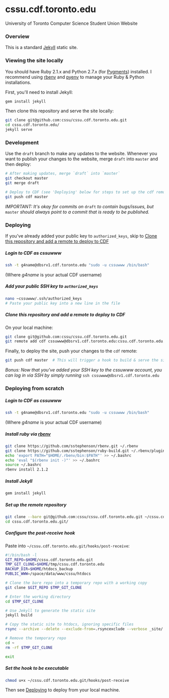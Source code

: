 cssu.cdf.toronto.edu
====================

University of Toronto Computer Science Student Union Website

### Overview

This is a standard [Jekyll][jekyll] static site.

### Viewing the site locally

You should have Ruby 2.1.x and Python 2.7.x (for [Pygments][pygments]) installed. I recommend using [rbenv][] and [pyenv][] to manage your Ruby & Python installations.

First, you'll need to install Jekyll:

```bash
gem install jekyll
```

Then clone this repository and serve the site locally:

```bash
git clone git@github.com:cssu/cssu.cdf.toronto.edu.git
cd cssu.cdf.toronto.edu/
jekyll serve
```

### Development

Use the `draft` branch to make any updates to the website. Whenever you want to publish your changes to the website, merge `draft` into `master` and then deploy:

```bash
# After making updates, merge `draft` into `master`
git checkout master
git merge draft

# Deploy to CDF (see 'Deploying' below for steps to set up the cdf remote)
git push cdf master
```

_IMPORTANT: It's okay for commits on_ `draft` _to contain bugs/issues, but_ `master` _should always point to a commit that is ready to be published._

### Deploying

If you've already added your public key to `authorized_keys`, skip to [Clone this repository and add a remote to deploy to CDF](#clone-this-repository-and-add-a-remote-to-deploy-to-cdf)

##### Login to CDF as _cssuwww_

```bash
ssh -t g4name@dbsrv1.cdf.toronto.edu "sudo -u cssuwww /bin/bash"
```

(Where _g4name_ is your actual CDF username)

##### Add your public SSH key to `authorized_keys`

```bash
nano ~cssuwww/.ssh/authorized_keys
# Paste your public key into a new line in the file
```

##### Clone this repository and add a remote to deploy to CDF

On your local machine:

```bash
git clone git@github.com:cssu/cssu.cdf.toronto.edu.git
git remote add cdf cssuwww@dbsrv1.cdf.toronto.edu:cssu.cdf.toronto.edu.git
```

Finally, to deploy the site, push your changes to the `cdf` remote:

```bash
git push cdf master  # This will trigger a hook to build & serve the site on CDF
```

_Bonus: Now that you've added your SSH key to the cssuwww account, you can log in via SSH by simply running_ `ssh cssuwww@dbsrv1.cdf.toronto.edu`

### Deploying from scratch

##### Login to CDF as _cssuwww_

```bash
ssh -t g4name@dbsrv1.cdf.toronto.edu "sudo -u cssuwww /bin/bash"
```

(Where _g4name_ is your actual CDF username)

##### Install ruby via [rbenv](https://github.com/sstephenson/rbenv)

```bash
git clone https://github.com/sstephenson/rbenv.git ~/.rbenv
git clone https://github.com/sstephenson/ruby-build.git ~/.rbenv/plugins/ruby-build
echo 'export PATH="$HOME/.rbenv/bin:$PATH"' >> ~/.bashrc
echo 'eval "$(rbenv init -)"' >> ~/.bashrc
source ~/.bashrc
rbenv install 2.1.2
```

##### Install Jekyll

```bash
gem install jekyll
```

##### Set up the remote repository

```bash
git clone --bare git@github.com:cssu/cssu.cdf.toronto.edu.git ~/cssu.cdf.toronto.edu.git
cd cssu.cdf.toronto.edu.git/
```

##### Configure the _post-receive_ hook

Paste into `~/cssu.cdf.toronto.edu.git/hooks/post-receive`:

```bash
#!/bin/bash -l
GIT_REPO=$HOME/cssu.cdf.toronto.edu.git
TMP_GIT_CLONE=$HOME/tmp/cssu.cdf.toronto.edu
BACKUP_DIR=$HOME/htdocs_backup
PUBLIC_WWW=/space/data/www/cssu/htdocs

# Clone the bare repo into a temporary repo with a working copy
git clone $GIT_REPO $TMP_GIT_CLONE

# Enter the working directory
cd $TMP_GIT_CLONE

# Use Jekyll to generate the static site
jekyll build

# Copy the static site to htdocs, ignoring specific files
rsync --archive --delete --exclude-from=.rsyncexclude --verbose _site/ $PUBLIC_WWW

# Remove the temporary repo
cd ~
rm -rf $TMP_GIT_CLONE

exit
```

##### Set the hook to be executable

```bash
chmod u+x ~/cssu.cdf.toronto.edu.git/hooks/post-receive
```

Then see [Deploying](#deploying) to deploy from your local machine.

[jekyll]:   http://jekyllrb.com/ "Jekyll"
[pygments]: http://pygments.org/ "Pygments"
[rbenv]:    https://github.com/sstephenson/rbenv
[pyenv]:    https://github.com/yyuu/pyenv
